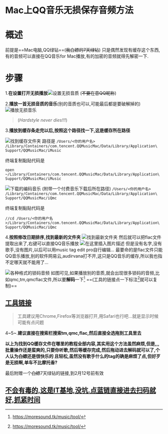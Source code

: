 # Mac上QQ音乐无损保存音频方法



# 概述

前提是==Mac电脑,QQ绿钻==(~~我白嫖的7天绿钻~~)
只是偶然发现有缓存这个东西,有的音频可以直接在QQ音乐for Mac播放,有的加密的音频就得先解密一下.

#  步骤
1.**在设置打开无损播放**![设置无损音质](https://img-blog.csdnimg.cn/20200209200631844.png?x-oss-process=image/watermark,type_ZmFuZ3poZW5naGVpdGk,shadow_10,text_aHR0cHM6Ly9ibG9nLmNzZG4ubmV0L0ludmluY2libGVNdXJQSHk=,size_16,color_FFFFFF,t_70)
(~~不要在意QQ昵称~~)

 2.**播放一首无损音质的音乐**(别的音质也可以,可能最后都是要破解掉的)![播放无损音乐](https://img-blog.csdnimg.cn/2020020920115890.png?x-oss-process=image/watermark,type_ZmFuZ3poZW5naGVpdGk,shadow_10,text_aHR0cHM6Ly9ibG9nLmNzZG4ubmV0L0ludmluY2libGVNdXJQSHk=,size_16,color_FFFFFF,t_70)
>(*Hardstyle never dies!!!*)

 3.**播放到缓存条走完以后,按照这个路径找一下,这是缓存所在路径**
 
 ![找到缓存文件夹](https://img-blog.csdnimg.cn/20200209201811978.png)
 路径是
 `/Users/<你的用户名>
 /Library/Containers/com.tencent.QQMusicMac/Data/Library/Application\ Support/QQMusicMac/iMusic`
 
 终端复制黏贴代码是
 
```
open ~/Library/Containers/com.tencent.QQMusicMac/Data/Library/Application\ Support/QQMusicMac/iMusic
```
![下载的编码音乐](https://img-blog.csdnimg.cn/20200209201035662.png)
(附带一个付费音乐下载后所在路径)
`/Users/<你的用户名>
/Library/Containers/com.tencent.QQMusicMac/Data/Library/Application\ Support/QQMusicMac/iQmc`

终端复制黏贴代码是

```
//cd /Users/<你的用户名>/Library/Containers/com.tencent.QQMusicMac/Data/Library/Application\ Support/QQMusicMac/iQmc
```

4.**按照修改日期排序,找到最新的文件夹**
![找到最新文件夹](https://img-blog.csdnimg.cn/20200209203722152.png?x-oss-process=image/watermark,type_ZmFuZ3poZW5naGVpdGk,shadow_10,text_aHR0cHM6Ly9ibG9nLmNzZG4ubmV0L0ludmluY2libGVNdXJQSHk=,size_16,color_FFFFFF,t_70)
然后就可以把flac文件提取出来了,右键可以直接QQ音乐播放
![在这里插入图片描述](https://img-blog.csdnimg.cn/20200209203901170.png?x-oss-process=image/watermark,type_ZmFuZ3poZW5naGVpdGk,shadow_10,text_aHR0cHM6Ly9ibG9nLmNzZG4ubmV0L0ludmluY2libGVNdXJQSHk=,size_16,color_FFFFFF,t_70)
但是没有名字,没有歌手,没有图片,以后可以用music tag edit pro自行编辑...
最要命的是flac文件只能QQ音乐播放,别的软件网易云,audirvana打不开,这只是QQ音乐的缓存,所以我也指不定哪天就不能用了...

![各种格式的锁码音频](https://img-blog.csdnimg.cn/20200209204527331.png)
如图可见,如果播放别的音质,就会出现很多锁码的音频,比如qmc,tm,qmcflac文件,所以要**解码**一下[^1] 
==(工具的链接点一下标注[^1]就可以复制)==
 ## [工具链接](https://moresound.tk/music/tool/)
>工具建议用Chrome,Firefox等浏览器打开,用Safari也行吧...就是显示时候可能有点问题

4~5~.**建议直接在搜索栏搜索tm,qmc,flac,然后直接全选拖到工具里去**

**以上为找到QQ缓存文件在哪里的教程全部内容,其实用这个方法虽然麻烦,但是,,,批量操作还是蛮爽的,只要你听歌,然后等缓存完成,然后拖动进去解码就可以了,个人认为~~白嫖~~还是很快乐的
且轻松,虽然没有歌手什么的tag的确是麻烦了点,但好歹是无损啊,单车不比摩托香?**

最后附赠一个~~白嫖~~7天绿钻的链接,到2月12号前有效
## [不会有毒的,这是IT基地,没坑.点蓝链直接进去扫码就好,抓紧时间](https://url.cn/5w6GcAO)
[^1]:https://moresound.tk/music/tool/
